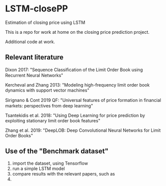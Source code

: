 # LSTM-closePP
Estimation of closing price using LSTM

This is a repo for work at home on the closing price prediction project.

Additional code at work.

## Relevant literature

Dixon 2017: "Sequence Classiﬁcation of the Limit Order Book using Recurrent Neural Networks"

Kercheval and Zhang 2013: "Modeling high-frequency limit order book dynamics with support vector machines"

Sirignano & Cont 2019 QF: "Universal features of price formation in ﬁnancial markets: perspectives from deep learning"

Tsantekidis et al. 2018: "Using Deep Learning for price prediction by exploiting stationary limit order book features"

Zhang et al. 2019: "DeepLOB: Deep Convolutional Neural Networks for Limit Order Books"



## Use of the "Benchmark dataset"

1. import the dataset, using Tensorflow
2. run a simple LSTM model 
3. compare results with the relevant papers, such as 
4. 





